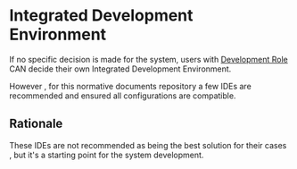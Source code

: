 # Integrated Development Environment

If no specific decision is made for the system, users with [Development Role](../../../Roles/Engineerings/Development%20Role.md) CAN decide their own Integrated Development Environment.

However , for this normative documents repository a few IDEs are recommended and ensured all configurations are compatible.

## Rationale

These IDEs are not recommended as being the best solution for their cases , but it's a starting point for the system development.
